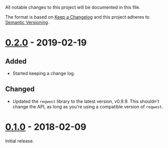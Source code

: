 All notable changes to this project will be documented in this file.

The format is based on [Keep a Changelog]
and this project adheres to [Semantic Versioning].

[Keep a Changelog]: https://keepachangelog.com/en/1.0.0/
[Semantic Versioning]: https://semver.org/spec/v2.0.0.html

[0.2.0] - 2019-02-19
====================

Added
-----

  - Started keeping a change log.

Changed
-------

  - Updated the `reqwest` library
    to the latest version, v0.9.9.
    This shouldn't change the API,
    as long as you're using
    a compatible version of `reqwest`.

[0.1.0] - 2018-02-09
====================

Initial release.

[Unreleased]: https://gitlab.com/Screwtapello/static_http_cache/compare/v0.2.0...master
[0.2.0]: https://gitlab.com/Screwtapello/static_http_cache/compare/v0.1.0...v0.2.0
[0.1.0]: https://gitlab.com/Screwtapello/static_http_cache/tree/v0.1.0
